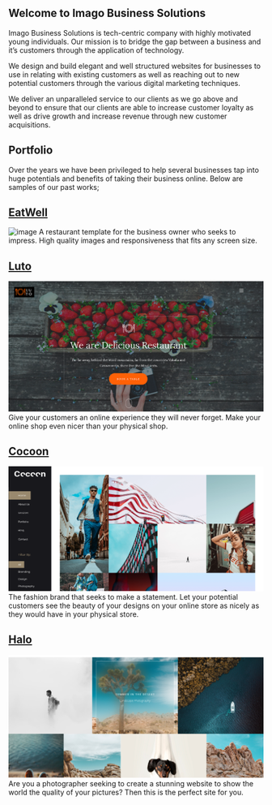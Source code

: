 ## Welcome to Imago Business Solutions

Imago Business Solutions is tech-centric company with highly motivated young individuals. Our mission is to bridge the gap between a business and it’s customers through the application of technology. 

We design and build elegant and well structured websites for businesses to use in relating with existing customers as well as reaching out to new potential customers through the various digital marketing techniques.

We deliver an unparalleled service to our clients as we go above and beyond to ensure that our clients are able to increase customer loyalty as well as drive growth and increase revenue through new customer acquisitions.

## Portfolio

Over the years we have been privileged to help several businesses tap into huge potentials and benefits of taking their business online. Below are samples of our past works;

## [EatWell](https://github.com/ImagoBS/imagobs.github.io/tree/master/eatwell)
![image](http://knowledge.wharton.upenn.edu/wp-content/uploads/2016/01/compassion.jpg)
A restaurant template for the business owner who seeks to impress. High quality images and responsiveness that fits any screen size.

## [Luto](https://github.com/ImagoBS/imagobs.github.io/tree/master/luto)
![image](https://github.com/ImagoBS/imagobs.github.io/blob/master/imgs/luto-1.PNG)
Give your customers an online experience they will never forget. Make your online shop even nicer than your physical shop. 

## [Cocoon]()
![image](https://github.com/ImagoBS/imagobs.github.io/blob/master/imgs/cocoon-1.PNG)
The fashion brand that seeks to make a statement. Let your potential customers see the beauty of your designs on your online store as nicely as they would have in your physical store.

## [Halo](https://github.com/ImagoBS/imagobs.github.io/tree/master/halo)
![image](https://github.com/ImagoBS/imagobs.github.io/blob/master/imgs/halo.PNG)
Are you a photographer seeking to create a stunning website to show the world the quality of your pictures? Then this is the perfect site for you. 


